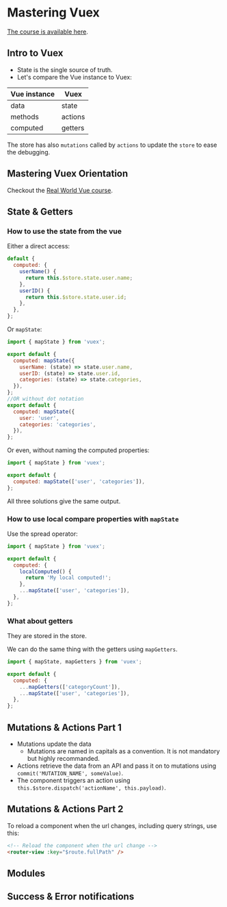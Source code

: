 # Mastering Vuex

[The course is available here](https://www.vuemastery.com/courses/mastering-vuex).

## Intro to Vuex

- State is the single source of truth.
- Let's compare the Vue instance to Vuex:

| Vue instance | Vuex    |
| ------------ | ------- |
| data         | state   |
| methods      | actions |
| computed     | getters |

The store has also `mutations` called by `actions` to update the `store` to ease the debugging.

## Mastering Vuex Orientation

Checkout the [Real World Vue course](../Real.world.vue2.course/Notes.md).

## State & Getters

### How to use the state from the vue

Either a direct access:

```js
default {
  computed: {
    userName() {
      return this.$store.state.user.name;
    },
    userID() {
      return this.$store.state.user.id;
    },
  },
};
```

Or `mapState`:

```js
import { mapState } from 'vuex';

export default {
  computed: mapState({
    userName: (state) => state.user.name,
    userID: (state) => state.user.id,
    categories: (state) => state.categories,
  }),
};
//OR without dot notation
export default {
  computed: mapState({
    user: 'user',
    categories: 'categories',
  }),
};
```

Or even, without naming the computed properties:

```js
import { mapState } from 'vuex';

export default {
  computed: mapState(['user', 'categories']),
};
```

All three solutions give the same output.

### How to use local compare properties with `mapState`

Use the spread operator:

```js
import { mapState } from 'vuex';

export default {
  computed: {
    localComputed() {
      return 'My local computed!';
    },
    ...mapState(['user', 'categories']),
  },
};
```

### What about getters

They are stored in the store.

We can do the same thing with the getters using `mapGetters`.

```js
import { mapState, mapGetters } from 'vuex';

export default {
  computed: {
    ...mapGetters(['categoryCount']),
    ...mapState(['user', 'categories']),
  },
};
```

## Mutations & Actions Part 1

- Mutations update the data
  - Mutations are named in capitals as a convention. It is not mandatory but highly recommanded.
- Actions retrieve the data from an API and pass it on to mutations using `commit('MUTATION_NAME', someValue)`.
- The component triggers an action using `this.$store.dispatch('actionName', this.payload)`.

## Mutations & Actions Part 2

To reload a component when the url changes, including query strings, use this:

```html
<!-- Reload the component when the url change -->
<router-view :key="$route.fullPath" />
```

## Modules

## Success & Error notifications
